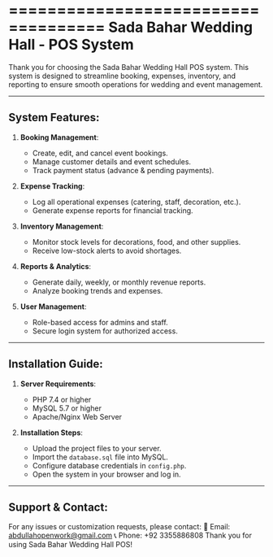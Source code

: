 ====================================
 Sada Bahar Wedding Hall - POS System
====================================

Thank you for choosing the Sada Bahar Wedding Hall POS system. 
This system is designed to streamline booking, expenses, inventory, and reporting 
to ensure smooth operations for wedding and event management.

-------------------
 System Features:
-------------------
1. **Booking Management**:
   - Create, edit, and cancel event bookings.
   - Manage customer details and event schedules.
   - Track payment status (advance & pending payments).

2. **Expense Tracking**:
   - Log all operational expenses (catering, staff, decoration, etc.).
   - Generate expense reports for financial tracking.

3. **Inventory Management**:
   - Monitor stock levels for decorations, food, and other supplies.
   - Receive low-stock alerts to avoid shortages.

4. **Reports & Analytics**:
   - Generate daily, weekly, or monthly revenue reports.
   - Analyze booking trends and expenses.

5. **User Management**:
   - Role-based access for admins and staff.
   - Secure login system for authorized access.

-------------------
 Installation Guide:
-------------------
1. **Server Requirements**:
   - PHP 7.4 or higher
   - MySQL 5.7 or higher
   - Apache/Nginx Web Server

2. **Installation Steps**:
   - Upload the project files to your server.
   - Import the `database.sql` file into MySQL.
   - Configure database credentials in `config.php`.
   - Open the system in your browser and log in.

-------------------
 Support & Contact:
-------------------
For any issues or customization requests, please contact:
📧 Email: abdullahopenwork@gmail.com
📞 Phone: +92 3355886808
Thank you for using Sada Bahar Wedding Hall POS!
